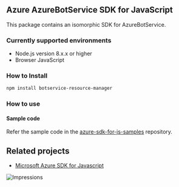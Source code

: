 ## Azure AzureBotService SDK for JavaScript

This package contains an isomorphic SDK for AzureBotService.

### Currently supported environments

- Node.js version 8.x.x or higher
- Browser JavaScript

### How to Install

```bash
npm install botservice-resource-manager
```

### How to use

#### Sample code

Refer the sample code in the [azure-sdk-for-js-samples](https://github.com/Azure/azure-sdk-for-js-samples) repository.

## Related projects

- [Microsoft Azure SDK for Javascript](https://github.com/Azure/azure-sdk-for-js)


![Impressions](https://azure-sdk-impressions.azurewebsites.net/api/impressions/azure-sdk-for-js%2Fsdk%2Fcdn%2Farm-cdn%2FREADME.png)